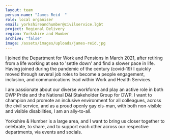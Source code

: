 ```yaml
---
layout: team
person-name: "James Reid  "
role: local organiser
email: yorkshireandhumber@civilservice.lgbt
project: Regional Delivery
region: Yorkshire and Humber
archive: "false"
image: /assets/images/uploads/james-reid.jpg
---
```

I joined the Department for Work and Pensions in March 2021, after retiring from a life working at sea to 'settle down' and find a slower pace in life.  Having joined during the pandemic of the century (covid-19) I quickly moved through several job roles to become a people engagement, inclusion, and communications lead within Work and Health Services. 

I am passionate about our diverse workforce and play an active role in both DWP Pride and the National D&I Stakeholder Group for DWP.  I want to champion and promote an inclusive environment for all colleagues, across the civil service, and as a proud openly gay cis-man, with both non-visible and visible disabilities, I am an ally-to-all.

Yorkshire & Humber is a large area, and I want to bring us closer together to celebrate, to share, and to support each other across our respective departments, via events and socials.